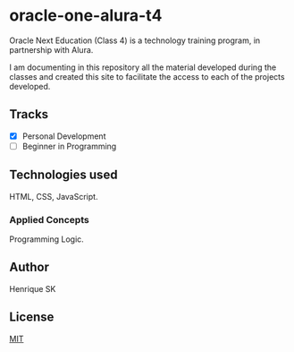 # oracle-one-alura-t4

Oracle Next Education (Class 4) is a technology training program, in partnership with Alura.

I am documenting in this repository all the material developed during the classes and created this site to facilitate the access to each of the projects developed.

## Tracks

- [x] Personal Development 
- [ ] Beginner in Programming

## Technologies used

HTML, CSS, JavaScript.

### Applied Concepts

Programming Logic.

## Author
Henrique SK

## License
[MIT](https://choosealicense.com/license/mit/)
